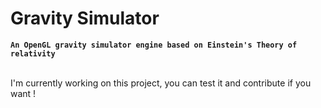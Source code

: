 # Gravity Simulator

**`An OpenGL gravity simulator engine based on Einstein's Theory of relativity`**
<br />
<br />

I'm currently working on this project, you can test it and contribute if you want !
